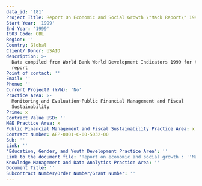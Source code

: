 ```yaml
---
data_id: '181'
Project Title: Report On Economic and Social Growth \"Mack Report\" 1999
Start Year: '1999'
End Year: '1999'
ISO3 Code: GBL
Region: ''
Country: Global
Client/ Donor: USAID
description: >-
  Data compiled from World Bank World Development Indicators 1999 for this
  report
Point of contact: ''
Email: ''
Phone: ''
Current Project? (Y/N): 'No'
Practice Area: >-
  Monitoring and Evaluation~Public Financial Management and Fiscal
  Sustainability
Prime: x
Contract Value USD: ''
M&E Practice Area: x
Public Financial Management and Fiscal Sustainability Practice Area: x
Contract Number: AEP-0001-C-00-5032-00
Sub: ''
Link: ''
'Education, Gender, and Youth Development Practice Area': ''
Link to the document file: 'Report on economic and social growth : ''Mack report'' 1999'
Knowledge Management and Data Analytics Practice Area: ''
Document Title: ''
Subcontract Number/Order Number/Grant Number: ''
---
```

